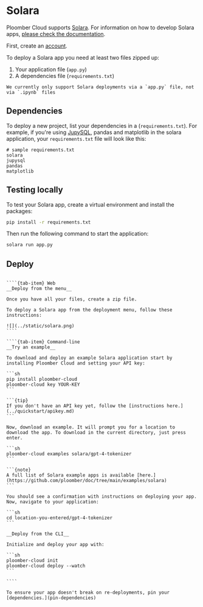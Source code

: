 # Solara

Ploomber Cloud supports [Solara](https://solara.dev/). For information on how to develop Solara apps, [please check the documentation](https://solara.dev/docs).

First, create an [account](https://platform.ploomber.io/register).

To deploy a Solara app you need at least two files zipped up:

1. Your application file (`app.py`)
2. A dependencies file (`requirements.txt`)

```{note}
We currently only support Solara deployments via a `app.py` file, not via `.ipynb` files
```

## Dependencies

To deploy a new project, list your dependencies in a (`requirements.txt`). For example, if you're using [JupySQL](https://jupysql.ploomber.io), pandas and matplotlib in the solara application, your `requirements.txt` file will look like this:

```
# sample requirements.txt
solara
jupysql
pandas
matplotlib
```

## Testing locally

To test your Solara app, create a virtual environment and install the packages:

```bash
pip install -r requirements.txt
```

Then run the following command to start the application:

```bash
solara run app.py
```

## Deploy

`````{tab-set}

````{tab-item} Web
__Deploy from the menu__

Once you have all your files, create a zip file.

To deploy a Solara app from the deployment menu, follow these instructions:

![](../static/solara.png)
````

````{tab-item} Command-line
__Try an example__

To download and deploy an example Solara application start by installing Ploomber Cloud and setting your API key:

```sh
pip install ploomber-cloud
ploomber-cloud key YOUR-KEY
```

```{tip}
If you don't have an API key yet, follow the [instructions here.](../quickstart/apikey.md)
```

Now, download an example. It will prompt you for a location to download the app. To download in the current directory, just press enter.

```sh
ploomber-cloud examples solara/gpt-4-tokenizer
```

```{note}
A full list of Solara example apps is available [here.](https://github.com/ploomber/doc/tree/main/examples/solara)
```

You should see a confirmation with instructions on deploying your app. Now, navigate to your application:

```sh
cd location-you-entered/gpt-4-tokenizer
```

__Deploy from the CLI__

Initialize and deploy your app with:

```sh
ploomber-cloud init
ploomber-cloud deploy --watch
```

````
`````


```{tip}
To ensure your app doesn't break on re-deployments, pin your [dependencies.](pin-dependencies)
```
